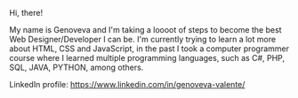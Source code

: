 Hi, there!

My name is Genoveva and I'm taking a loooot of steps to become the best Web Designer/Developer I can be. I'm currently trying to learn a lot more about HTML, CSS and JavaScript, in the past I took a computer programmer course where I learned multiple programming languages, such as C#, PHP, SQL, JAVA, PYTHON, among others.

LinkedIn profile: https://www.linkedin.com/in/genoveva-valente/
